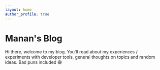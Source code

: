 ```yaml
---
layout: home
author_profile: true
---
```


# Manan's Blog

Hi there, welcome to my blog. You'll read about my experiences / experiments with developer tools, general thoughts on topics and random ideas. Bad puns included 😆
